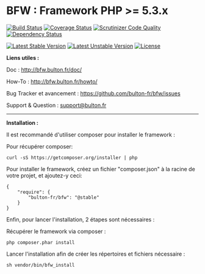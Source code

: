 BFW : Framework PHP >= 5.3.x
===

[![Build Status](https://travis-ci.org/bulton-fr/bfw.svg?branch=2.0)](https://travis-ci.org/bulton-fr/bfw) [![Coverage Status](https://coveralls.io/repos/bulton-fr/bfw/badge.png?branch=2.0)](https://coveralls.io/r/bulton-fr/bfw?branch=2.0) [![Scrutinizer Code Quality](https://scrutinizer-ci.com/g/bulton-fr/bfw/badges/quality-score.png?b=2.0)](https://scrutinizer-ci.com/g/bulton-fr/bfw/?branch=2.0) [![Dependency Status](https://www.versioneye.com/user/projects/5413eee49e1622970f0000f1/badge.svg?style=flat)](https://www.versioneye.com/user/projects/5413eee49e1622970f0000f1)

[![Latest Stable Version](https://poser.pugx.org/bulton-fr/bfw/v/stable.svg)](https://packagist.org/packages/bulton-fr/bfw) [![Latest Unstable Version](https://poser.pugx.org/bulton-fr/bfw/v/unstable.svg)](https://packagist.org/packages/bulton-fr/bfw) [![License](https://poser.pugx.org/bulton-fr/bfw/license.svg)](https://packagist.org/packages/bulton-fr/bfw)

__Liens utiles :__

Doc : http://bfw.bulton.fr/doc/

How-To : http://bfw.bulton.fr/howto/

Bug Tracker et avancement : https://github.com/bulton-fr/bfw/issues

Support & Question : support@bulton.fr


---

__Installation :__

Il est recommandé d'utiliser composer pour installer le framework :

Pour récupérer composer:
```
curl -sS https://getcomposer.org/installer | php
```

Pour installer le framework, créez un fichier "composer.json" à la racine de votre projet, et ajoutez-y ceci:
```
{
    "require": {
        "bulton-fr/bfw": "@stable"
    }
}
```

Enfin, pour lancer l'installation, 2 étapes sont nécessaires :

Récupérer le framework via composer :
```
php composer.phar install
```
Lancer l'installation afin de créer les répertoires et fichiers nécessaire :
```
sh vendor/bin/bfw_install
```
